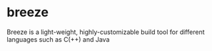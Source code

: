 # breeze
Breeze is a light-weight, highly-customizable build tool for different languages such as C(++) and Java 
